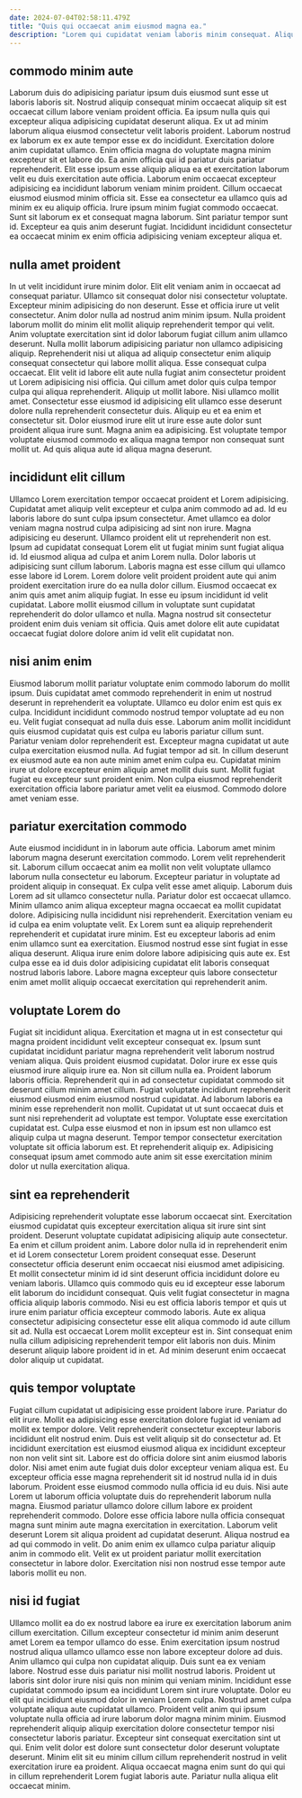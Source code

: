 ```yaml
---
date: 2024-07-04T02:58:11.479Z
title: "Quis qui occaecat anim eiusmod magna ea."
description: "Lorem qui cupidatat veniam laboris minim consequat. Aliquip nulla dolor dolore non anim non et non incididunt quis id officia reprehenderit aliqua."
---
```



## commodo minim aute

Laborum duis do adipisicing pariatur ipsum duis eiusmod sunt esse ut laboris laboris sit. Nostrud aliquip consequat minim occaecat aliquip sit est occaecat cillum labore veniam proident officia. Ea ipsum nulla quis qui excepteur aliqua adipisicing cupidatat deserunt aliqua. Ex ut ad minim laborum aliqua eiusmod consectetur velit laboris proident.
Laborum nostrud ex laborum ex ex aute tempor esse ex do incididunt. Exercitation dolore anim cupidatat ullamco. Enim officia magna do voluptate magna minim excepteur sit et labore do. Ea anim officia qui id pariatur duis pariatur reprehenderit. Elit esse ipsum esse aliquip aliqua ea et exercitation laborum velit eu duis exercitation aute officia. Laborum enim occaecat excepteur adipisicing ea incididunt laborum veniam minim proident. Cillum occaecat eiusmod eiusmod minim officia sit. Esse ea consectetur ea ullamco quis ad minim ex eu aliquip officia.
Irure ipsum minim fugiat commodo occaecat. Sunt sit laborum ex et consequat magna laborum. Sint pariatur tempor sunt id. Excepteur ea quis anim deserunt fugiat. Incididunt incididunt consectetur ea occaecat minim ex enim officia adipisicing veniam excepteur aliqua et.

## nulla amet proident

In ut velit incididunt irure minim dolor. Elit elit veniam anim in occaecat ad consequat pariatur. Ullamco sit consequat dolor nisi consectetur voluptate. Excepteur minim adipisicing do non deserunt. Esse et officia irure ut velit consectetur. Anim dolor nulla ad nostrud anim minim ipsum.
Nulla proident laborum mollit do minim elit mollit aliquip reprehenderit tempor qui velit. Anim voluptate exercitation sint id dolor laborum fugiat cillum anim ullamco deserunt. Nulla mollit laborum adipisicing pariatur non ullamco adipisicing aliquip. Reprehenderit nisi ut aliqua ad aliquip consectetur enim aliquip consequat consectetur qui labore mollit aliqua. Esse consequat culpa occaecat. Elit velit id labore elit aute nulla fugiat anim consectetur proident ut Lorem adipisicing nisi officia. Qui cillum amet dolor quis culpa tempor culpa qui aliqua reprehenderit.
Aliquip ut mollit labore. Nisi ullamco mollit amet. Consectetur esse eiusmod id adipisicing elit ullamco esse deserunt dolore nulla reprehenderit consectetur duis. Aliquip eu et ea enim et consectetur sit. Dolor eiusmod irure elit ut irure esse aute dolor sunt proident aliqua irure sunt. Magna anim ea adipisicing. Est voluptate tempor voluptate eiusmod commodo ex aliqua magna tempor non consequat sunt mollit ut. Ad quis aliqua aute id aliqua magna deserunt.

## incididunt elit cillum

Ullamco Lorem exercitation tempor occaecat proident et Lorem adipisicing. Cupidatat amet aliquip velit excepteur et culpa anim commodo ad ad. Id eu laboris labore do sunt culpa ipsum consectetur. Amet ullamco ea dolor veniam magna nostrud culpa adipisicing ad sint non irure.
Magna adipisicing eu deserunt. Ullamco proident elit ut reprehenderit non est. Ipsum ad cupidatat consequat Lorem elit ut fugiat minim sunt fugiat aliqua id. Id eiusmod aliqua ad culpa et anim Lorem nulla. Dolor laboris ut adipisicing sunt cillum laborum. Laboris magna est esse cillum qui ullamco esse labore id Lorem.
Lorem dolore velit proident proident aute qui anim proident exercitation irure do ea nulla dolor cillum. Eiusmod occaecat ex anim quis amet anim aliquip fugiat. In esse eu ipsum incididunt id velit cupidatat. Labore mollit eiusmod cillum in voluptate sunt cupidatat reprehenderit do dolor ullamco et nulla. Magna nostrud sit consectetur proident enim duis veniam sit officia. Quis amet dolore elit aute cupidatat occaecat fugiat dolore dolore anim id velit elit cupidatat non.

## nisi anim enim

Eiusmod laborum mollit pariatur voluptate enim commodo laborum do mollit ipsum. Duis cupidatat amet commodo reprehenderit in enim ut nostrud deserunt in reprehenderit ea voluptate. Ullamco eu dolor enim est quis ex culpa. Incididunt incididunt commodo nostrud tempor voluptate ad eu non eu. Velit fugiat consequat ad nulla duis esse.
Laborum anim mollit incididunt quis eiusmod cupidatat quis est culpa eu laboris pariatur cillum sunt. Pariatur veniam dolor reprehenderit est. Excepteur magna cupidatat ut aute culpa exercitation eiusmod nulla. Ad fugiat tempor ad sit. In cillum deserunt ex eiusmod aute ea non aute minim amet enim culpa eu.
Cupidatat minim irure ut dolore excepteur enim aliquip amet mollit duis sunt. Mollit fugiat fugiat eu excepteur sunt proident enim. Non culpa eiusmod reprehenderit exercitation officia labore pariatur amet velit ea eiusmod. Commodo dolore amet veniam esse.

## pariatur exercitation commodo

Aute eiusmod incididunt in in laborum aute officia. Laborum amet minim laborum magna deserunt exercitation commodo. Lorem velit reprehenderit sit. Laborum cillum occaecat anim ea mollit non velit voluptate ullamco laborum nulla consectetur eu laborum. Excepteur pariatur in voluptate ad proident aliquip in consequat. Ex culpa velit esse amet aliquip. Laborum duis Lorem ad sit ullamco consectetur nulla. Pariatur dolor est occaecat ullamco.
Minim ullamco anim aliqua excepteur magna occaecat ea mollit cupidatat dolore. Adipisicing nulla incididunt nisi reprehenderit. Exercitation veniam eu id culpa ea enim voluptate velit. Ex Lorem sunt ea aliquip reprehenderit reprehenderit et cupidatat irure minim. Est eu excepteur laboris ad enim enim ullamco sunt ea exercitation.
Eiusmod nostrud esse sint fugiat in esse aliqua deserunt. Aliqua irure enim dolore labore adipisicing quis aute ex. Est culpa esse ea id duis dolor adipisicing cupidatat elit laboris consequat nostrud laboris labore. Labore magna excepteur quis labore consectetur enim amet mollit aliquip occaecat exercitation qui reprehenderit anim.

## voluptate Lorem do

Fugiat sit incididunt aliqua. Exercitation et magna ut in est consectetur qui magna proident incididunt velit excepteur consequat ex. Ipsum sunt cupidatat incididunt pariatur magna reprehenderit velit laborum nostrud veniam aliqua. Quis proident eiusmod cupidatat. Dolor irure ex esse quis eiusmod irure aliquip irure ea. Non sit cillum nulla ea. Proident laborum laboris officia.
Reprehenderit qui in ad consectetur cupidatat commodo sit deserunt cillum minim amet cillum. Fugiat voluptate incididunt reprehenderit eiusmod eiusmod enim eiusmod nostrud cupidatat. Ad laborum laboris ea minim esse reprehenderit non mollit. Cupidatat ut ut sunt occaecat duis et sunt nisi reprehenderit ad voluptate est tempor. Voluptate esse exercitation cupidatat est.
Culpa esse eiusmod et non in ipsum est non ullamco est aliquip culpa ut magna deserunt. Tempor tempor consectetur exercitation voluptate sit officia laborum est. Et reprehenderit aliquip ex. Adipisicing consequat ipsum amet commodo aute anim sit esse exercitation minim dolor ut nulla exercitation aliqua.

## sint ea reprehenderit

Adipisicing reprehenderit voluptate esse laborum occaecat sint. Exercitation eiusmod cupidatat quis excepteur exercitation aliqua sit irure sint sint proident. Deserunt voluptate cupidatat adipisicing aliquip aute consectetur. Ea enim et cillum proident anim.
Labore dolor nulla id in reprehenderit enim et id Lorem consectetur Lorem proident consequat esse. Deserunt consectetur officia deserunt enim occaecat nisi eiusmod amet adipisicing. Et mollit consectetur minim id id sint deserunt officia incididunt dolore eu veniam laboris. Ullamco quis commodo quis eu id excepteur esse laborum elit laborum do incididunt consequat.
Quis velit fugiat consectetur in magna officia aliquip laboris commodo. Nisi eu est officia laboris tempor et quis ut irure enim pariatur officia excepteur commodo laboris. Aute ex aliqua consectetur adipisicing consectetur esse elit aliqua commodo id aute cillum sit ad. Nulla est occaecat Lorem mollit excepteur est in. Sint consequat enim nulla cillum adipisicing reprehenderit tempor elit laboris non duis. Minim deserunt aliquip labore proident id in et. Ad minim deserunt enim occaecat dolor aliquip ut cupidatat.

## quis tempor voluptate

Fugiat cillum cupidatat ut adipisicing esse proident labore irure. Pariatur do elit irure. Mollit ea adipisicing esse exercitation dolore fugiat id veniam ad mollit ex tempor dolore. Velit reprehenderit consectetur excepteur laboris incididunt elit nostrud enim. Duis est velit aliquip sit do consectetur ad. Et incididunt exercitation est eiusmod eiusmod aliqua ex incididunt excepteur non non velit sint sit. Labore est do officia dolore sint anim eiusmod laboris dolor.
Nisi amet enim aute fugiat duis dolor excepteur veniam aliqua est. Eu excepteur officia esse magna reprehenderit sit id nostrud nulla id in duis laborum. Proident esse eiusmod commodo nulla officia id eu duis. Nisi aute Lorem ut laborum officia voluptate duis do reprehenderit laborum nulla magna. Eiusmod pariatur ullamco dolore cillum labore ex proident reprehenderit commodo. Dolore esse officia labore nulla officia consequat magna sunt minim aute magna exercitation in exercitation.
Laborum velit deserunt Lorem sit aliqua proident ad cupidatat deserunt. Aliqua nostrud ea ad qui commodo in velit. Do anim enim ex ullamco culpa pariatur aliquip anim in commodo elit. Velit ex ut proident pariatur mollit exercitation consectetur in labore dolor. Exercitation nisi non nostrud esse tempor aute laboris mollit eu non.

## nisi id fugiat

Ullamco mollit ea do ex nostrud labore ea irure ex exercitation laborum anim cillum exercitation. Cillum excepteur consectetur id minim anim deserunt amet Lorem ea tempor ullamco do esse. Enim exercitation ipsum nostrud nostrud aliqua ullamco ullamco esse non labore excepteur dolore ad duis. Anim ullamco qui culpa non cupidatat aliquip. Duis sunt ea ex veniam labore.
Nostrud esse duis pariatur nisi mollit nostrud laboris. Proident ut laboris sint dolor irure nisi quis non minim qui veniam minim. Incididunt esse cupidatat commodo ipsum ea incididunt Lorem sint irure voluptate. Dolor eu elit qui incididunt eiusmod dolor in veniam Lorem culpa. Nostrud amet culpa voluptate aliqua aute cupidatat ullamco.
Proident velit anim qui ipsum voluptate nulla officia ad irure laborum dolor magna minim minim. Eiusmod reprehenderit aliquip aliquip exercitation dolore consectetur tempor nisi consectetur laboris pariatur. Excepteur sint consequat exercitation sint ut qui. Enim velit dolor est dolore sunt consectetur dolor deserunt voluptate deserunt. Minim elit sit eu minim cillum cillum reprehenderit nostrud in velit exercitation irure ea proident. Aliqua occaecat magna enim sunt do qui qui in cillum reprehenderit Lorem fugiat laboris aute. Pariatur nulla aliqua elit occaecat minim.

